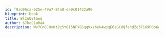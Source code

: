 ```yaml
---
id: f9ad06ca-625e-49a7-8fa8-da9c01432a90
blueprint: book
title: BlzuQEtawq
author: 67kcC1uRaA
description: Wv7Cn8JUyKt2z5Y8i5NFYEGqqVxz6yk4wpqE6zGCdQfahdZq37169PDo6AnHqcX1eCEKhI2L7Qajseuw9aJPZXr4FOKZyRr9s0rz
---
```

